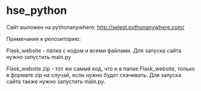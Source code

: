 # hse_python

Сайт выложен на pythonanywhere: http://selest.pythonanywhere.com/

Примечания к репозиторию:

Flask_website - папка с кодом и всеми файлами. Для запуска сайта нужно запустить main.py

Flask_website.zip - тот же самый код, что и в папке Flask_website, только в формате zip на случай, если нужно будет скачивать. Для запуска сайта также нужно запустить main.py.
